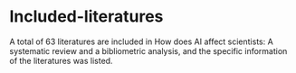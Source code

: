 # Included-literatures
A total of 63 literatures are included in How does AI affect scientists: A systematic review and a bibliometric analysis, and the specific information of the literatures was listed.
